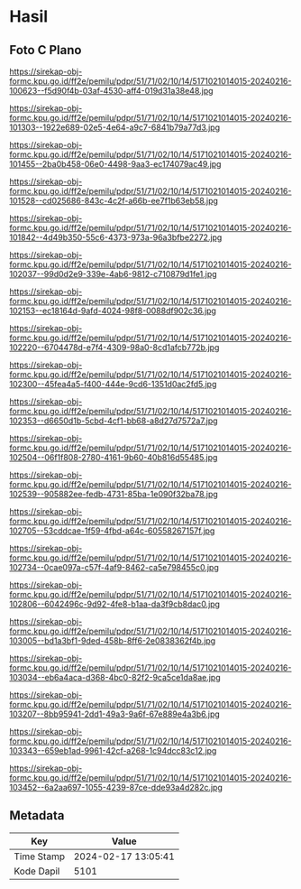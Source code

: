 # Hasil

## Foto C Plano

https://sirekap-obj-formc.kpu.go.id/ff2e/pemilu/pdpr/51/71/02/10/14/5171021014015-20240216-100623--f5d90f4b-03af-4530-aff4-019d31a38e48.jpg

https://sirekap-obj-formc.kpu.go.id/ff2e/pemilu/pdpr/51/71/02/10/14/5171021014015-20240216-101303--1922e689-02e5-4e64-a9c7-6841b79a77d3.jpg

https://sirekap-obj-formc.kpu.go.id/ff2e/pemilu/pdpr/51/71/02/10/14/5171021014015-20240216-101455--2ba0b458-06e0-4498-9aa3-ec174079ac49.jpg

https://sirekap-obj-formc.kpu.go.id/ff2e/pemilu/pdpr/51/71/02/10/14/5171021014015-20240216-101528--cd025686-843c-4c2f-a66b-ee7f1b63eb58.jpg

https://sirekap-obj-formc.kpu.go.id/ff2e/pemilu/pdpr/51/71/02/10/14/5171021014015-20240216-101842--4d49b350-55c6-4373-973a-96a3bfbe2272.jpg

https://sirekap-obj-formc.kpu.go.id/ff2e/pemilu/pdpr/51/71/02/10/14/5171021014015-20240216-102037--99d0d2e9-339e-4ab6-9812-c710879d1fe1.jpg

https://sirekap-obj-formc.kpu.go.id/ff2e/pemilu/pdpr/51/71/02/10/14/5171021014015-20240216-102153--ec18164d-9afd-4024-98f8-0088df902c36.jpg

https://sirekap-obj-formc.kpu.go.id/ff2e/pemilu/pdpr/51/71/02/10/14/5171021014015-20240216-102220--6704478d-e7f4-4309-98a0-8cd1afcb772b.jpg

https://sirekap-obj-formc.kpu.go.id/ff2e/pemilu/pdpr/51/71/02/10/14/5171021014015-20240216-102300--45fea4a5-f400-444e-9cd6-1351d0ac2fd5.jpg

https://sirekap-obj-formc.kpu.go.id/ff2e/pemilu/pdpr/51/71/02/10/14/5171021014015-20240216-102353--d6650d1b-5cbd-4cf1-bb68-a8d27d7572a7.jpg

https://sirekap-obj-formc.kpu.go.id/ff2e/pemilu/pdpr/51/71/02/10/14/5171021014015-20240216-102504--06f1f808-2780-4161-9b60-40b816d55485.jpg

https://sirekap-obj-formc.kpu.go.id/ff2e/pemilu/pdpr/51/71/02/10/14/5171021014015-20240216-102539--905882ee-fedb-4731-85ba-1e090f32ba78.jpg

https://sirekap-obj-formc.kpu.go.id/ff2e/pemilu/pdpr/51/71/02/10/14/5171021014015-20240216-102705--53cddcae-1f59-4fbd-a64c-60558267157f.jpg

https://sirekap-obj-formc.kpu.go.id/ff2e/pemilu/pdpr/51/71/02/10/14/5171021014015-20240216-102734--0cae097a-c57f-4af9-8462-ca5e798455c0.jpg

https://sirekap-obj-formc.kpu.go.id/ff2e/pemilu/pdpr/51/71/02/10/14/5171021014015-20240216-102806--6042496c-9d92-4fe8-b1aa-da3f9cb8dac0.jpg

https://sirekap-obj-formc.kpu.go.id/ff2e/pemilu/pdpr/51/71/02/10/14/5171021014015-20240216-103005--bd1a3bf1-9ded-458b-8ff6-2e0838362f4b.jpg

https://sirekap-obj-formc.kpu.go.id/ff2e/pemilu/pdpr/51/71/02/10/14/5171021014015-20240216-103034--eb6a4aca-d368-4bc0-82f2-9ca5ce1da8ae.jpg

https://sirekap-obj-formc.kpu.go.id/ff2e/pemilu/pdpr/51/71/02/10/14/5171021014015-20240216-103207--8bb95941-2dd1-49a3-9a6f-67e889e4a3b6.jpg

https://sirekap-obj-formc.kpu.go.id/ff2e/pemilu/pdpr/51/71/02/10/14/5171021014015-20240216-103343--659eb1ad-9961-42cf-a268-1c94dcc83c12.jpg

https://sirekap-obj-formc.kpu.go.id/ff2e/pemilu/pdpr/51/71/02/10/14/5171021014015-20240216-103452--6a2aa697-1055-4239-87ce-dde93a4d282c.jpg


## Metadata

| Key        | Value               |
| ---------- | ------------------- |
| Time Stamp | 2024-02-17 13:05:41 |
| Kode Dapil | 5101                |



